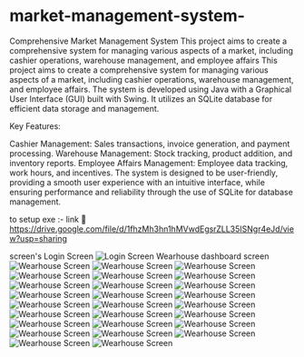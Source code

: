 # market-management-system-
Comprehensive Market Management System This project aims to create a comprehensive system for managing various aspects of a market, including cashier operations, warehouse management, and employee affairs
This project aims to create a comprehensive system for managing various aspects of a market, including cashier operations, warehouse management, and employee affairs. The system is developed using Java with a Graphical User Interface (GUI) built with Swing. It utilizes an SQLite database for efficient data storage and management.

Key Features:

Cashier Management: Sales transactions, invoice generation, and payment processing.
Warehouse Management: Stock tracking, product addition, and inventory reports.
Employee Affairs Management: Employee data tracking, work hours, and incentives.
The system is designed to be user-friendly, providing a smooth user experience with an intuitive interface, while ensuring performance and reliability through the use of SQLite for database management.

to setup exe :-
link 🔗 https://drive.google.com/file/d/1fhzMh3hn1hMVwdEgsrZLL35ISNgr4eJd/view?usp=sharing

screen's
Login Screen
![Login Screen](https://github.com/Hedra-Nabil/market-management-system-/blob/main/Screenshot%20(679).png)
Wearhouse dashboard screen 
![Wearhouse Screen](https://github.com/Hedra-Nabil/market-management-system-/blob/main/Screenshot%20(680).png)
![Wearhouse Screen](https://github.com/Hedra-Nabil/market-management-system-/blob/main/Screenshot%20(681).png)
![Wearhouse Screen](https://github.com/Hedra-Nabil/market-management-system-/blob/main/Screenshot%20(682).png)
![Wearhouse Screen](https://github.com/Hedra-Nabil/market-management-system-/blob/main/Screenshot%20(683).png)
![Wearhouse Screen](https://github.com/Hedra-Nabil/market-management-system-/blob/main/Screenshot%20(684).png)
![Wearhouse Screen](https://github.com/Hedra-Nabil/market-management-system-/blob/main/Screenshot%20(685).png)
![Wearhouse Screen](https://github.com/Hedra-Nabil/market-management-system-/blob/main/Screenshot%20(686).png)
![Wearhouse Screen](https://github.com/Hedra-Nabil/market-management-system-/blob/main/Screenshot%20(687).png)
![Wearhouse Screen](https://github.com/Hedra-Nabil/market-management-system-/blob/main/Screenshot%20(688).png)
![Wearhouse Screen](https://github.com/Hedra-Nabil/market-management-system-/blob/main/Screenshot%20(689).png)
![Wearhouse Screen](https://github.com/Hedra-Nabil/market-management-system-/blob/main/Screenshot%20(690).png)
![Wearhouse Screen](https://github.com/Hedra-Nabil/market-management-system-/blob/main/Screenshot%20(691).png)
![Wearhouse Screen](https://github.com/Hedra-Nabil/market-management-system-/blob/main/Screenshot%20(692).png)
![Wearhouse Screen](https://github.com/Hedra-Nabil/market-management-system-/blob/main/Screenshot%20(693).png)
![Wearhouse Screen](https://github.com/Hedra-Nabil/market-management-system-/blob/main/Screenshot%20(694).png)
![Wearhouse Screen](https://github.com/Hedra-Nabil/market-management-system-/blob/main/Screenshot%20(695).png)
![Wearhouse Screen](https://github.com/Hedra-Nabil/market-management-system-/blob/main/Screenshot%20(696).png)
![Wearhouse Screen](https://github.com/Hedra-Nabil/market-management-system-/blob/main/Screenshot%20(697).png)
![Wearhouse Screen](https://github.com/Hedra-Nabil/market-management-system-/blob/main/Screenshot%20(698).png)
![Wearhouse Screen](https://github.com/Hedra-Nabil/market-management-system-/blob/main/Screenshot%20(699).png)
![Wearhouse Screen](https://github.com/Hedra-Nabil/market-management-system-/blob/main/Screenshot%20(700).png)
![Wearhouse Screen](https://github.com/Hedra-Nabil/market-management-system-/blob/main/Screenshot%20(701).png)
![Wearhouse Screen](https://github.com/Hedra-Nabil/market-management-system-/blob/main/Screenshot%20(702).png)
![Wearhouse Screen](https://github.com/Hedra-Nabil/market-management-system-/blob/main/Screenshot%20(703).png)
![Wearhouse Screen](https://github.com/Hedra-Nabil/market-management-system-/blob/main/Screenshot%20(704).png)
![Wearhouse Screen](https://github.com/Hedra-Nabil/market-management-system-/blob/main/Screenshot%20(705).png)














